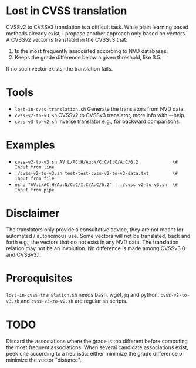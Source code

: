 # Lost in CVSS translation
CVSSv2 to CVSSv3 translation is a difficult task.
While plain learning based methods already exist,
I propose another approach only based on vectors.
A CVSSv2 vector is translated in the CVSSv3 that:
1. Is the most frequently associated according to NVD databases.
2. Keeps the grade difference below a given threshold, like 3.5.

If no such vector exists, the translation fails.

# Tools
- ``lost-in-cvss-translation.sh`` Generate the translators from NVD data.
- ``cvss-v2-to-v3.sh`` CVSSv2 to CVSSv3 translator, more info with --help.
- ``cvss-v3-to-v2.sh`` Inverse translator e.g., for backward comparisons.

# Examples
- ```cvss-v2-to-v3.sh AV:L/AC:H/Au:N/C:C/I:C/A:C/6.2             \# Input from line```
- ```./cvss-v2-to-v3.sh test/test-cvss-v2-to-v3-data.txt         \# Input from file```
- ```echo "AV:L/AC:H/Au:N/C:C/I:C/A:C/6.2" | ./cvss-v2-to-v3.sh  \# Input from pipe```

# Disclaimer
The translators only provide a consultative advice,
they are not meant for automated / autonomous use.
Some vectors will not be translated, back and forth
e.g., the vectors that do not exist in any NVD data.
The translation relation may not be an involution.
No difference is made among CVSSv3.0 and CVSSv3.1.

# Prerequisites
``lost-in-cvss-translation.sh`` needs bash, wget, jq and python.
``cvss-v2-to-v3.sh`` and ``cvss-v3-to-v2.sh`` are regular sh scripts.

# TODO
Discard the associations where the grade is too different before computing the most frequent associations.
When several candidate associations exist, peek one according to a heuristic: either minimize the grade difference or minimize the vector "distance".

